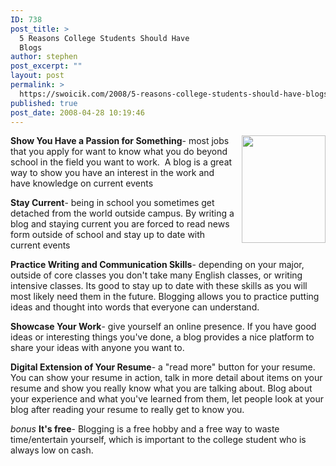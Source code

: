 ```yaml
---
ID: 738
post_title: >
  5 Reasons College Students Should Have
  Blogs
author: stephen
post_excerpt: ""
layout: post
permalink: >
  https://swoicik.com/2008/5-reasons-college-students-should-have-blogs/
published: true
post_date: 2008-04-28 10:19:46
---
```

<a href="http://bp1.blogger.com/_vZvzQbRKUHA/SBVT9hnkgNI/AAAAAAAAAMc/fbZ-ML7Uk-E/s1600-h/freelancers_blog.jpg"><img id="BLOGGER_PHOTO_ID_5194150061703200978" style="cursor: pointer;float: right;height: 172px;margin: 0pt 0pt 10px 10px;width: 134px" src="http://bp1.blogger.com/_vZvzQbRKUHA/SBVT9hnkgNI/AAAAAAAAAMc/fbZ-ML7Uk-E/s320/freelancers_blog.jpg" border="0" alt="" /></a><strong>Show You Have a Passion for Something</strong>- most jobs that you apply for want to know what you do beyond school in the field you want to work.  A blog is a great way to show you have an interest in the work and have knowledge on current events

<strong>Stay Current</strong>- being in school you sometimes get detached from the world outside campus.  By writing a blog and staying current you are forced to read news form outside of school and stay up to date with current events

<strong>Practice Writing and Communication Skills</strong>- depending on your major, outside of core classes you don't take many English classes, or writing intensive classes.  Its good to stay up to date with these skills as you will most likely need them in the future.  Blogging allows you to practice putting ideas and thought into words that everyone can understand.

<strong>Showcase Your Work</strong>- give yourself an online presence.  If you have good ideas or interesting things you've done, a blog provides a nice platform to share your ideas with anyone you want to.

<strong>Digital Extension of Your Resume</strong>- a "read more" button for your resume.  You can show your resume in action, talk in more detail about items on your resume and show you really know what you are talking about.  Blog about your experience and what you've learned from them, let people look at your blog after reading your resume to really get to know you.

*bonus* <span style="font-weight: bold">It's free</span>- Blogging is a free hobby and a free way to waste time/entertain yourself, which is important to the college student who is always low on cash.